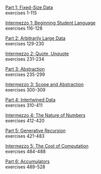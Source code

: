 [Part 1: Fixed-Size Data](https://htdp.org/2020-8-1/Book/part_one.html)  
exercises 1-115

[Intermezzo 1: Beginning Student Language](https://htdp.org/2020-8-1/Book/part_one.html)  
exercises 116-128

[Part 2: Arbitrarily Large Data](https://htdp.org/2020-8-1/Book/part_one.html)  
exercises 129-230

[Intermezzo 2: Quote, Unquote](https://htdp.org/2020-8-1/Book/part_one.html)  
exercises 231-234

[Part 3: Abstraction](https://htdp.org/2020-8-1/Book/part_one.html)  
exercises 235-299

[Intermezzo 3: Scope and Abstraction](https://htdp.org/2020-8-1/Book/part_one.html)  
exercises 300-309

[Part 4: Intertwined Data](https://htdp.org/2020-8-1/Book/part_one.html)  
exercises 310-411

[Intermezzo 4: The Nature of Numbers](https://htdp.org/2020-8-1/Book/i4-5.html)  
exercises 412-420

[Part 5: Generative Recursion](https://htdp.org/2020-8-1/Book/part_five.html)  
exercises 421-483

[Intermezzo 5: The Cost of Computation](https://htdp.org/2020-8-1/Book/i5-6.html)  
exercises 484-488

[Part 6: Accumulators](https://htdp.org/2020-8-1/Book/part_six.html)  
exercises 489-528
